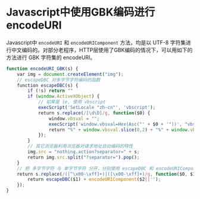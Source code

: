 # Javascript中使用GBK编码进行encodeURI

Javascript中 `encodeURI` 和 `encodeURIComponent` 方法，均是以 UTF-8 字符集进行中文编码的。对部分老程序，HTTP层使用了GBK编码的情况下，可以用如下的方法进行 GBK 字符集的 encodeURI。

```javascript
function encodeURI_GBK(s) {
    var img = document.createElement("img");
    // escapeDBC 对多字节字符编码的函数
    function escapeDBC(s) {
        if (!s) return ""
        if (window.ActiveXObject) {
            // 如果是 ie, 使用 vbscript
            execScript('SetLocale "zh-cn"', 'vbscript');
            return s.replace(/[\d\D]/g, function($0) {
                window.vbsval = "";
                execScript('window.vbsval=Hex(Asc("' + $0 + '"))', "vbscript");
                return "%" + window.vbsval.slice(0,2) + "%" + window.vbsval.slice(-2);
            });
        }
        // 其它浏览器利用浏览器对请求地址自动编码的特性
        img.src = "nothing.action?separator=" + s;
        return img.src.split("?separator=").pop();
    }
    // 把 多字节字符 与 单字节字符 分开，分别使用 escapeDBC 和 encodeURIComponent 进行编码
    return s.replace(/([^\x00-\xff]+)|([\x00-\xff]+)/g, function($0, $1, $2) {
        return escapeDBC($1) + encodeURIComponent($2||'');
    });
}
```
